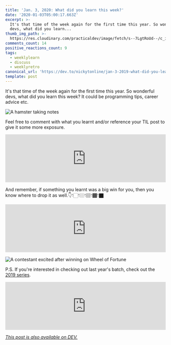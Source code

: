 ```yaml
---
title: 'Jan. 3, 2020: What did you learn this week?'
date: '2020-01-03T05:00:17.663Z'
excerpt: >-
  It's that time of the week again for the first time this year. So wonderful
  devs, what did you learn...
thumb_img_path: >-
  https://res.cloudinary.com/practicaldev/image/fetch/s--7LgtRoUd--/c_imagga_scale,f_auto,fl_progressive,h_420,q_auto,w_1000/https://thepracticaldev.s3.amazonaws.com/i/b5uyd18ex1r16894cihq.jpeg
comments_count: 14
positive_reactions_count: 9
tags:
  - weeklylearn
  - discuss
  - weeklyretro
canonical_url: 'https://dev.to/nickytonline/jan-3-2019-what-did-you-learn-this-week-3epd'
template: post
---
```

It's that time of the week again for the first time this year. So wonderful devs, what did you learn this week? It could be programming tips, career advice etc.

![A hamster taking notes](https://media.giphy.com/media/tHufwMDTUi20E/giphy.gif)

Feel free to comment with what you learnt and/or reference your TIL post to give it some more exposure.


<iframe class="liquidTag" src="https://dev.to/embed/tag?args=todayilearned" style="border: 0; width: 100%;"></iframe>


And remember, if something you learnt was a big win for you, then you know where to drop it as well.👇👇🏻👇🏼👇🏽👇🏾👇🏿


<iframe class="liquidTag" src="https://dev.to/embed/link?args=https%3A%2F%2Fdev.to%2Fjess%2Fwhat-was-your-win-this-week-3gjl" style="border: 0; width: 100%;"></iframe>


![A contestant excited after winning on Wheel of Fortune](https://media.giphy.com/media/3ohhwtf6F4tpnQ2HpS/giphy.gif)

P.S. If you're interested in checking out last year's batch, check out the [2019 series](https://dev.to/nickytonline/dec-27-2019-what-did-you-learn-this-week-2alo).


<iframe class="liquidTag" src="https://dev.to/embed/link?args=https%3A%2F%2Fdev.to%2Fjess%2Fwhat-was-your-win-this-past-week-4ac4" style="border: 0; width: 100%;"></iframe>


*[This post is also available on DEV.](https://dev.to/nickytonline/jan-3-2019-what-did-you-learn-this-week-3epd)*


<script>
const parent = document.getElementsByTagName('head')[0];
const script = document.createElement('script');
script.type = 'text/javascript';
script.src = 'https://cdnjs.cloudflare.com/ajax/libs/iframe-resizer/4.1.1/iframeResizer.min.js';
script.charset = 'utf-8';
script.onload = function() {
    window.iFrameResize({}, '.liquidTag');
};
parent.appendChild(script);
</script>    

